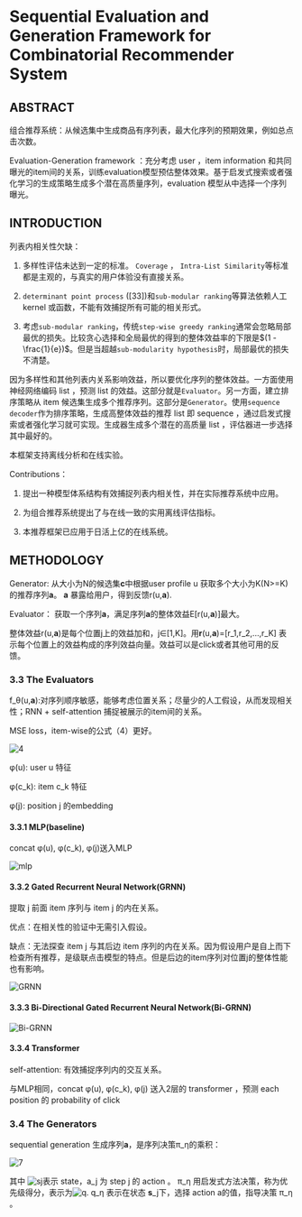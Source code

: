 # Sequential Evaluation and Generation Framework for Combinatorial Recommender System

## ABSTRACT

组合推荐系统：从候选集中生成商品有序列表，最大化序列的预期效果，例如总点击次数。

Evaluation-Generation framework ：充分考虑 user ，item information 和共同曝光的item间的关系，训练evaluation模型预估整体效果。基于启发式搜索或者强化学习的生成策略生成多个潜在高质量序列，evaluation 模型从中选择一个序列曝光。

## INTRODUCTION

列表内相关性欠缺：

1. 多样性评估未达到一定的标准。 `Coverage`  ， `Intra-List Similarity`等标准都是主观的，与真实的用户体验没有直接关系。

2. `determinant point process` ([33])和`sub-modular ranking`等算法依赖人工 kernel 或函数，不能有效捕捉所有可能的相关形式。

3. 考虑`sub-modular ranking`，传统`step-wise greedy ranking`通常会忽略局部最优的损失。比较贪心选择和全局最优的得到的整体效益率的下限是$(1 - \frac{1}{e})$。但是当超越`sub-modularity hypothesis`时，局部最优的损失不清楚。

因为多样性和其他列表内关系影响效益，所以要优化序列的整体效益。一方面使用神经网络编码 list ，预测 list 的效益。这部分就是`Evaluator`。另一方面，建立排序策略从 item 候选集生成多个推荐序列。这部分是`Generator`。使用`sequence decoder`作为排序策略，生成高整体效益的推荐 list 即 sequence ，通过启发式搜索或者强化学习就可实现。生成器生成多个潜在的高质量 list ，评估器进一步选择其中最好的。

本框架支持离线分析和在线实验。

Contributions：

1. 提出一种模型体系结构有效捕捉列表内相关性，并在实际推荐系统中应用。

2. 为组合推荐系统提出了与在线一致的实用离线评估指标。

3. 本推荐框架已应用于日活上亿的在线系统。

## METHODOLOGY

Generator: 从大小为N的候选集**c**中根据user profile u 获取多个大小为K(N>=K)的推荐序列**a**。 **a** 暴露给用户，得到反馈r(u,**a**).

Evaluator： 获取一个序列**a**，满足序列**a**的整体效益E[r(u,**a**)]最大。

整体效益r(u,**a**)是每个位置j上的效益加和，j∈[1,K]。用**r**(u,**a**)=[r_1,r_2,...,r_K]
表示每个位置上的效益构成的序列效益向量。效益可以是click或者其他可用的反馈。

### 3.3 The Evaluators

f_θ(u,**a**):对序列顺序敏感，能够考虑位置关系；尽量少的人工假设，从而发现相关性；RNN + self-attention 捕捉被展示的item间的关系。

MSE loss，item-wise的公式（4）更好。

![4]()

φ(u): user u 特征

φ(c_k): item c_k 特征

φ(j): position j 的embedding

#### 3.3.1 MLP(baseline)

concat φ(u), φ(c_k), φ(j)送入MLP

![mlp]()

#### 3.3.2 Gated Recurrent Neural Network(GRNN)

提取 j 前面 item 序列与 item j 的内在关系。

优点：在相关性的验证中无需引入假设。

缺点：无法探查 item j 与其后边 item 序列的内在关系。因为假设用户是自上而下检查所有推荐，是级联点击模型的特点。但是后边的item序列对位置j的整体性能也有影响。

![GRNN]()

#### 3.3.3 Bi-Directional Gated Recurrent Neural Network(Bi-GRNN)

![Bi-GRNN]()

#### 3.3.4 Transformer

self-attention: 有效捕捉序列内的交互关系。

与MLP相同，concat φ(u), φ(c_k), φ(j) 送入2层的 transformer ，预测 each position 的 probability of click

### 3.4 The Generators

sequential generation 生成序列**a**，是序列决策π_η的乘积：

![7]()

其中 ![sj]()表示 state，a_j 为 step j 的 action 。 π_η 用启发式方法决策，称为优先级得分，表示为![q](). q_η 表示在状态 **s**_j下，选择 action a的值，指导决策 π_η 。